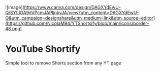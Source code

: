 ![image](https://www.canva.com/design/DAGXYdEwU-Q/SYfJOA9eVPcmJAPljnkvJA/view?utm_content=DAGXYdEwU-Q&utm_campaign=designshare&utm_medium=link&utm_source=editor](https://github.com/NicolaM94/YTShortsify/blob/main/icons/border-48.png)
# YouTube Shortify

Simple tool to remove Shorts section from any YT page
